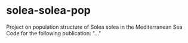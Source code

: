 # solea-solea-pop
Project on population structure of Solea solea in the Mediterranean Sea
Code for the following publication: "..."
